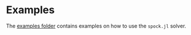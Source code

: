 # Examples

The [examples folder](https://github.com/kul-optec/spock.jl/tree/main/examples/) contains examples on how to use the `spock.jl` solver.